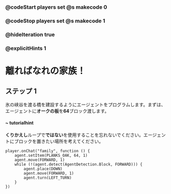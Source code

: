 ### @codeStart players set @s makecode 0
### @codeStop players set @s makecode 1

### @hideIteration true 
### @explicitHints 1


# 離ればなれの家族！

## ステップ 1
氷の峡谷を渡る橋を建設するようにエージェントをプログラムします。まずは、エージェントに**オークの板**を**64**ブロック渡します。



#### ~ tutorialhint 
**くりかえし**ループで**ではない**を使用することを忘れないでください。エージェントにブロックを置きたい場所を考えてください。


```ghost
player.onChat("family", function () {
    agent.setItem(PLANKS_OAK, 64, 1)
    agent.move(FORWARD, 1)
    while (!(agent.detect(AgentDetection.Block, FORWARD))) {
        agent.place(DOWN)
        agent.move(FORWARD, 1)
        agent.turn(LEFT_TURN)
    }
})

``` 
